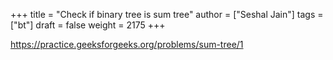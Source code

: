 +++
title = "Check if binary tree is sum tree"
author = ["Seshal Jain"]
tags = ["bt"]
draft = false
weight = 2175
+++

<https://practice.geeksforgeeks.org/problems/sum-tree/1>
